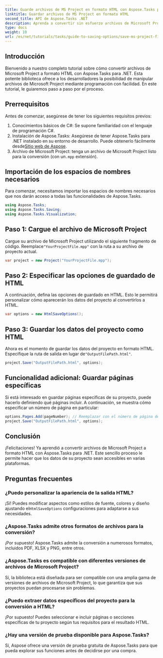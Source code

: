 ```yaml
---
title: Guarde archivos de MS Project en formato HTML con Aspose.Tasks para .NET
linktitle: Guardar archivos de MS Project en formato HTML
second_title: API de Aspose.Tasks .NET
description: Aprenda a convertir sin esfuerzo archivos de Microsoft Project (.mpp) a formato HTML con Aspose.Tasks para .NET. Este completo tutorial proporciona instrucciones paso a paso, que incluyen cómo cargar archivos de proyecto, personalizar la salida HTML y guardar páginas específicas.
type: docs
weight: 10
url: /es/net/tutorials/tasks/guide-to-saving-options/save-ms-project-files-to-html-format/
---
```

## Introducción

Bienvenido a nuestro completo tutorial sobre cómo convertir archivos de Microsoft Project a formato HTML con Aspose.Tasks para .NET. Esta potente biblioteca ofrece a los desarrolladores la posibilidad de manipular archivos de Microsoft Project mediante programación con facilidad. En este tutorial, le guiaremos paso a paso por el proceso.

## Prerrequisitos

Antes de comenzar, asegúrese de tener los siguientes requisitos previos:

1. Conocimientos básicos de C#: Se supone familiaridad con el lenguaje de programación C#.
2.  Instalación de Aspose.Tasks: Asegúrese de tener Aspose.Tasks para .NET instalado en su entorno de desarrollo. Puede obtenerlo fácilmente desde[Sitio web de Aspose](https://www.aspose.com).
3. Archivo de Microsoft Project: tenga un archivo de Microsoft Project listo para la conversión (con un`.mpp` extensión).

## Importación de los espacios de nombres necesarios

Para comenzar, necesitamos importar los espacios de nombres necesarios que nos darán acceso a todas las funcionalidades de Aspose.Tasks.

```csharp
using Aspose.Tasks;
using Aspose.Tasks.Saving;
using Aspose.Tasks.Visualization;
```

## Paso 1: Cargue el archivo de Microsoft Project

 Cargue su archivo de Microsoft Project utilizando el siguiente fragmento de código. Reemplace`"YourProjectFile.mpp"` con la ruta a su archivo de proyecto actual.

```csharp
var project = new Project("YourProjectFile.mpp");
```

## Paso 2: Especificar las opciones de guardado de HTML

A continuación, defina las opciones de guardado en HTML. Esto le permitirá personalizar cómo aparecerán los datos del proyecto al convertirlos a HTML.

```csharp
var options = new HtmlSaveOptions();
```

## Paso 3: Guardar los datos del proyecto como HTML

 Ahora es el momento de guardar los datos del proyecto en formato HTML. Especifique la ruta de salida en lugar de`"OutputFilePath.html"`.

```csharp
project.Save("OutputFilePath.html", options);
```

## Funcionalidad adicional: Guardar páginas específicas

Si está interesado en guardar páginas específicas de su proyecto, puede hacerlo definiendo qué páginas incluir. A continuación, se muestra cómo especificar un número de página en particular:

```csharp
options.Pages.Add(pageNumber); // Reemplazar con el número de página deseado
project.Save("OutputFilePath.html", options);
```

## Conclusión

¡Felicitaciones! Ya aprendió a convertir archivos de Microsoft Project a formato HTML con Aspose.Tasks para .NET. Este sencillo proceso le permite hacer que los datos de su proyecto sean accesibles en varias plataformas.

## Preguntas frecuentes

### ¿Puedo personalizar la apariencia de la salida HTML?
 ¡Sí! Puedes modificar aspectos como estilos de fuente, colores y diseño ajustando el`HtmlSaveOptions` configuraciones para adaptarse a sus necesidades.

### ¿Aspose.Tasks admite otros formatos de archivos para la conversión?
¡Por supuesto! Aspose.Tasks admite la conversión a numerosos formatos, incluidos PDF, XLSX y PNG, entre otros.

### ¿Aspose.Tasks es compatible con diferentes versiones de archivos de Microsoft Project?
Sí, la biblioteca está diseñada para ser compatible con una amplia gama de versiones de archivos de Microsoft Project, lo que garantiza que sus proyectos puedan procesarse sin problemas.

### ¿Puedo extraer datos específicos del proyecto para la conversión a HTML?
¡Por supuesto! Puedes seleccionar e incluir páginas o secciones específicas de tu proyecto según tus requisitos para el resultado HTML.

### ¿Hay una versión de prueba disponible para Aspose.Tasks?
Sí, Aspose ofrece una versión de prueba gratuita de Aspose.Tasks para que pueda explorar sus funciones antes de decidirse por una compra.